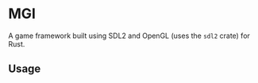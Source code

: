 # MGI

A game framework built using SDL2 and OpenGL (uses the `sdl2` crate) for Rust.

## Usage

```rust

```
